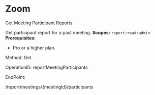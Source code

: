 #     Zoom


Get Meeting Participant Reports

Get participant report for a past meeting.
**Scopes:** `report:read:admin`
**Prerequisites:**
* Pro or a higher plan.
 

Method: Get

OperationID: reportMeetingParticipants

EndPoint:

/report/meetings/{meetingId}/participants
